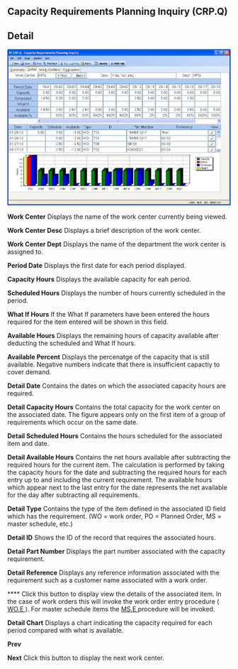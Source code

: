 ##  Capacity Requirements Planning Inquiry (CRP.Q)

<PageHeader />

##  Detail

![](./CRP-Q-2.jpg)

**Work Center** Displays the name of the work center currently being viewed.  
  
**Work Center Desc** Displays a brief description of the work center.  
  
**Work Center Dept** Displays the name of the department the work center is
assigned to.  
  
**Period Date** Displays the first date for each period displayed.  
  
**Capacity Hours** Displays the available capacity for eah period.  
  
**Scheduled Hours** Displays the number of hours currently scheduled in the
period.  
  
**What If Hours** If the What If parameters have been entered the hours
required for the item entered will be shown in this field.  
  
**Available Hours** Displays the remaining hours of capacity available after
deducting the scheduled and What If hours.  
  
**Available Percent** Displays the percenatge of the capacity that is still
available. Negative numbers indicate that there is insufficient capactiy to
cover demand.  
  
**Detail Date** Contains the dates on which the associated capacity hours are
required.  
  
**Detail Capacity Hours** Contains the total capacity for the work center on
the associated date. The figure appears only on the first item of a group of
requirements which occur on the same date.  
  
**Detail Scheduled Hours** Contains the hours scheduled for the associated
item and date.  
  
**Detail Available Hours** Contains the net hours available after subtracting
the required hours for the current item. The calculation is performed by
taking the capacity hours for the date and subtracting the required hours for
each entry up to and including the current requirement. The available hours
which appear next to the last entry for the date represents the net available
for the day after subtracting all requirements.  
  
**Detail Type** Contains the type of the item defined in the associated ID
field which has the requirement. (WO = work order, PO = Planned Order, MS =
master schedule, etc.)  
  
**Detail ID** Shows the ID of the record that requires the associated hours.  
  
**Detail Part Number** Displays the part number associated with the capacity
requirement.  
  
**Detail Reference** Displays any reference information associated with the
requirement such as a customer name associated with a work order.  
  
**** Click this button to display view the details of the associated item. In the case of work orders this will invoke the work order entry procedure ( [ WO.E ](../../../../../../../../../../../../../../../../../../rover/AP-OVERVIEW/AP-ENTRY/AP-E/CHECKS-E/AP-CONTROL/GLCHART-E/GLCHART-E-1/GLCHART-R2/WO-CONTROL/WO-E) ). For master schedule items the [ MS.E ](MS-E/README.md) procedure will be invoked.   
  
**Detail Chart** Displays a chart indicating the capacity required for each
period compared with what is available.  
  
**Prev**  
  
**Next** Click this button to display the next work center.  
  
  
<badge text= "Version 8.10.57" vertical="middle" />

<PageFooter />